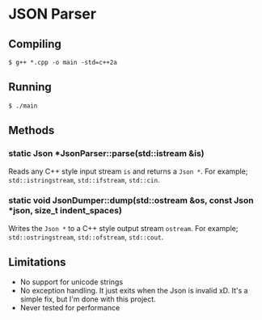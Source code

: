 # JSON Parser

## Compiling

```
$ g++ *.cpp -o main -std=c++2a
```

## Running

```
$ ./main
```

## Methods

### static Json *JsonParser::parse(std::istream &is)

Reads any C++ style input stream `is` and returns a `Json *`. For example; `std::istringstream`, `std::ifstream`, `std::cin`.

### static void JsonDumper::dump(std::ostream &os, const Json *json, size_t indent_spaces)

Writes the `Json *` to a C++ style output stream `ostream`. For example; `std::ostringstream`, `std::ofstream`, `std::cout`.

## Limitations

- No support for unicode strings
- No exception handling. It just exits when the Json is invalid xD. It's a simple fix, but I'm done with this project.
- Never tested for performance

